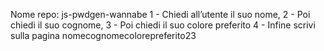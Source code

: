 Nome repo: js-pwdgen-wannabe
1 - Chiedi all’utente il suo nome,
2 - Poi chiedi il suo cognome,
3 - Poi chiedi il suo colore preferito
4 - Infine scrivi sulla pagina nomecognomecolorepreferito23
